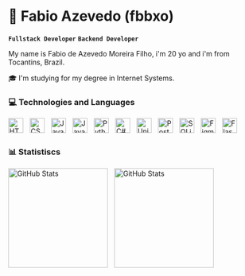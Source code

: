 # 🗿 Fabio Azevedo (fbbxo)

**`Fullstack Developer`** **`Backend Developer`**

My name is Fabio de Azevedo Moreira Filho, i'm 20 yo and i'm from Tocantins, Brazil.

🎓 I'm studying for my degree in Internet Systems.

### 💻 Technologies and Languages

<img 
align="left"
alt ="HTML"
title ="HTML"
width = "30px"
style=padding-right:10px; 
src="https://cdn.jsdelivr.net/gh/devicons/devicon@latest/icons/html5/html5-original.svg" />

<img
align="left"
alt ="CSS"
title ="CSS"
width = "30px"
style=padding-right:10px; 
src="https://cdn.jsdelivr.net/gh/devicons/devicon@latest/icons/css3/css3-original.svg" />

<img
align="left"
alt ="JavaScript"
title ="JavaScript"
width = "30px"
style=padding-right:10px; 
src="https://cdn.jsdelivr.net/gh/devicons/devicon@latest/icons/javascript/javascript-original.svg" />

<img
align="left"
alt ="Java"
title ="Java"
width = "30px"
style=padding-right:10px; 
src="https://cdn.jsdelivr.net/gh/devicons/devicon@latest/icons/java/java-original.svg" />

<img
align="left"
alt ="Python"
title ="Python"
width = "30px"
style=padding-right:10px; 
src="https://cdn.jsdelivr.net/gh/devicons/devicon@latest/icons/python/python-original.svg" />

<img
align="left"
alt ="C#"
title ="C#"
width = "30px"
style=padding-right:10px; 
src="https://cdn.jsdelivr.net/gh/devicons/devicon@latest/icons/csharp/csharp-original.svg" />

<img
align="left"
alt ="Unity"
title ="Unity"
width = "30px"
style=padding-right:10px; 
src="https://cdn.jsdelivr.net/gh/devicons/devicon@latest/icons/unity/unity-original.svg" />

<img
align="left"
alt ="PostgreSQL"
title ="PostgreSQL"
width = "30px"
style=padding-right:10px; 
src="https://cdn.jsdelivr.net/gh/devicons/devicon@latest/icons/postgresql/postgresql-original.svg" />

<img
align="left"
alt ="SQLite"
title ="SQLite"
width = "30px"
style=padding-right:10px; 
src="https://cdn.jsdelivr.net/gh/devicons/devicon@latest/icons/sqlite/sqlite-original.svg" />

<img
align="left"
alt ="Figma"
title ="Figma"
width = "30px"
style=padding-right:10px; 
src="https://cdn.jsdelivr.net/gh/devicons/devicon@latest/icons/figma/figma-original.svg" />

<img
align="left"
alt ="Flask"
title ="Flask"
width = "30px"
style=padding-right:10px; 
src="https://cdn.jsdelivr.net/gh/devicons/devicon@latest/icons/flask/flask-original.svg" />

<br/>
<br/>

### 📊 Statistiscs

<p>
<img
    align="left"
    alt="GitHub Stats"
    height="200"
    style=padding-right:10px;
    src="https://github-readme-stats.vercel.app/api?username=fbbxo&show_icons=true&theme=onedark&count_private=true&locale=pt-br"
/>
<img
    align="left"
    alt="GitHub Stats"
    height="200"
    src="https://github-readme-stats.vercel.app/api/top-langs/?username=fbbxo&layout=compact&langs_count=7&theme=onedark&locale=pt-br"
/>
</p>  
